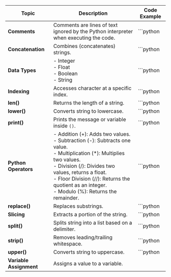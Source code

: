 | **Topic**            | **Description**                                                                                              | **Code Example**                                                                                         |
|-----------------------|----------------------------------------------------------------------------------------------------------|----------------------------------------------------------------------------------------------------------|
| **Comments**          | Comments are lines of text ignored by the Python interpreter when executing the code.                    | ```python                                                                                               | # This is a comment                                                                                     | ```                                                                                                    |
| **Concatenation**     | Combines (concatenates) strings.                                                                          | ```python                                                                                               | concatenated_string = string1 + string2                                                                 | result = "Hello" + " John"                                                                            | ```                                                                                                    |
| **Data Types**        | - Integer<br>- Float<br>- Boolean<br>- String                                                             | ```python                                                                                               | x = 7                                                                                                   | y = 12.4                                                                                               | is_valid = True                                                                                       | F_Name = "John"                                                                                       | ```                                                                                                    |
| **Indexing**          | Accesses character at a specific index.                                                                  | ```python                                                                                               | my_string = "Hello"                                                                                     | char = my_string[0]                                                                                    | ```                                                                                                    |
| **len()**             | Returns the length of a string.                                                                          | ```python                                                                                               | my_string = "Hello"                                                                                     | length = len(my_string)                                                                                | ```                                                                                                    |
| **lower()**           | Converts string to lowercase.                                                                            | ```python                                                                                               | my_string = "Hello"                                                                                     | lowercase_text = my_string.lower()                                                                     | ```                                                                                                    |
| **print()**           | Prints the message or variable inside `()`.                                                              | ```python                                                                                               | print("Hello, world")                                                                                   | print(a + b)                                                                                           | ```                                                                                                    |
| **Python Operators**  | - Addition (+): Adds two values.<br>- Subtraction (-): Subtracts one value.<br>- Multiplication (*): Multiplies two values.<br>- Division (/): Divides two values, returns a float.<br>- Floor Division (//): Returns the quotient as an integer.<br>- Modulo (%): Returns the remainder. | ```python                                                                                               | x = 9                                                                                                   | y = 4                                                                                                   | result_add = x + y                                                                                    | result_mul = x * y                                                                                    | result_mod = x % y                                                                                    | ```                                                                                                    |
| **replace()**         | Replaces substrings.                                                                                     | ```python                                                                                               | my_string = "Hello"                                                                                     | new_text = my_string.replace("Hello", "Hi")                                                            | ```                                                                                                    |
| **Slicing**           | Extracts a portion of the string.                                                                        | ```python                                                                                               | my_string = "Hello"                                                                                     | substring = my_string[0:5]                                                                             | ```                                                                                                    |
| **split()**           | Splits string into a list based on a delimiter.                                                          | ```python                                                                                               | my_string = "Hello,World"                                                                               | split_text = my_string.split(",")                                                                      | ```                                                                                                    |
| **strip()**           | Removes leading/trailing whitespace.                                                                     | ```python                                                                                               | my_string = " Hello "                                                                                   | trimmed = my_string.strip()                                                                            | ```                                                                                                    |
| **upper()**           | Converts string to uppercase.                                                                            | ```python                                                                                               | my_string = "Hello"                                                                                     | uppercase_text = my_string.upper()                                                                     | ```                                                                                                    |
| **Variable Assignment**| Assigns a value to a variable.    
